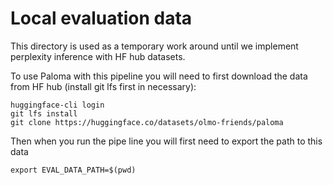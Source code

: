 # Local evaluation data

This directory is used as a temporary work around until we implement perplexity inference with HF hub datasets.

To use Paloma with this pipeline you will need to first download the data from HF hub (install git lfs first in necessary):
```
huggingface-cli login
git lfs install
git clone https://huggingface.co/datasets/olmo-friends/paloma
```

Then when you run the pipe line you will first need to export the path to this data
```
export EVAL_DATA_PATH=$(pwd)
```